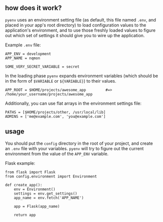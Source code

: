 ## how does it work?

`pyenv` uses an environment setting file (as default, this file named `.env`, and placed in your app's root directory) to load configuration values to the application's environment, and to use those freshly loaded values to figure out which set of settings it should give you to wire up the application.

Example `.env` file:

    APP_ENV = development
    APP_NAME = nqmon

    SOME_VERY_SECRET_VARIABLE = secret

In the loading phase `pyenv` expands environment variables (which should be in the form of `$VARIABLE` or `${VARIABLE}`) to their values.

    APP_ROOT = $HOME/projects/awesome_app         #=> /home/your_username/projects/awesome_app

Additionally, you can use flat arrays in the environment settings file:

    PATHS = [$HOME/projects/other, /usr/local/lib]
    ADMINS = ['me@example.com', 'you@example.com']

## usage

You should put the `config` directory in the root of your project, and create an `.env` file with your variables. `pyenv` will try to figure out the current environment from the value of the `APP_ENV` variable.

Flask example:

    from flask import Flask
    from config.environment import Environment

    def create_app():
        env = Environment()
        settings = env.get_settings()
        app_name = env.fetch('APP_NAME')

        app = Flask(app_name)

        return app
